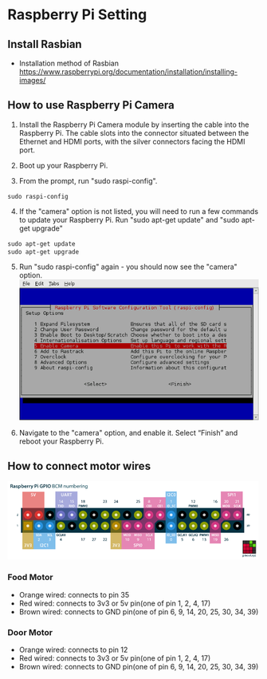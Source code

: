 # Raspberry Pi Setting

## **Install Rasbian**

 - Installation method of Rasbian<br>
   https://www.raspberrypi.org/documentation/installation/installing-images/

## **How to use Raspberry Pi Camera**

1. Install the Raspberry Pi Camera module by inserting the cable into the Raspberry Pi. 
The cable slots into the connector situated between the Ethernet and HDMI ports, 
with the silver connectors facing the HDMI port.

2. Boot up your Raspberry Pi.

3. From the prompt, run "sudo raspi-config".
```
sudo raspi-config
```

4. If the "camera" option is not listed, you will need to run a few commands to update your Raspberry Pi. 
Run "sudo apt-get update" and "sudo apt-get upgrade"
```
sudo apt-get update
sudo apt-get upgrade
```

5. Run "sudo raspi-config" again - you should now see the "camera" option.
![](https://github.com/kuj0210/IoT-Pet-Home-System/blob/master/.README/Enable_Camera.png?raw=true)

6. Navigate to the "camera" option, and enable it. Select “Finish” and reboot your Raspberry Pi.


   
## **How to connect motor wires**

![](https://github.com/kuj0210/IoT-Pet-Home-System/blob/master/.README/raspberry-pi-pinout.png?raw=true)


### Food Motor

- Orange wired: connects to pin 35
- Red wired: connects to 3v3 or 5v pin(one of pin 1, 2, 4, 17)
- Brown wired: connects to GND pin(one of pin 6, 9, 14, 20, 25, 30, 34, 39)

### Door Motor

- Orange wired: connects to pin 12
- Red wired: connects to 3v3 or 5v pin(one of pin 1, 2, 4, 17)
- Brown wired: connects to GND pin(one of pin 6, 9, 14, 20, 25, 30, 34, 39)



